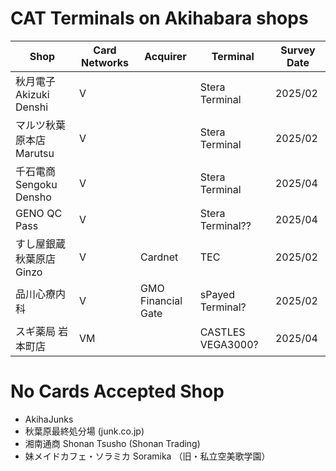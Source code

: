 # CAT Terminals on Akihabara shops

| Shop | Card Networks | Acquirer | Terminal | Survey Date |
|------|---------------|----------|----------|-------------|
|秋月電子 Akizuki Denshi|V||Stera Terminal|2025/02|
|マルツ秋葉原本店 Marutsu|V||Stera Terminal|2025/02|
|千石電商 Sengoku Densho|V||Stera Terminal|2025/04|
|GENO QC Pass|V||Stera Terminal??|2025/04|
|すし屋銀蔵 秋葉原店 Ginzo|V|Cardnet|TEC|2025/02|
|品川心療内科|V|GMO Financial Gate|sPayed Terminal?|2025/02|
|スギ薬局 岩本町店|VM||CASTLES VEGA3000?|2025/04|

# No Cards Accepted Shop
* AkihaJunks
* 秋葉原最終処分場 (junk.co.jp)
* 湘南通商 Shonan Tsusho (Shonan Trading)
* 妹メイドカフェ・ソラミカ Soramika （旧・私立空美歌学園）
